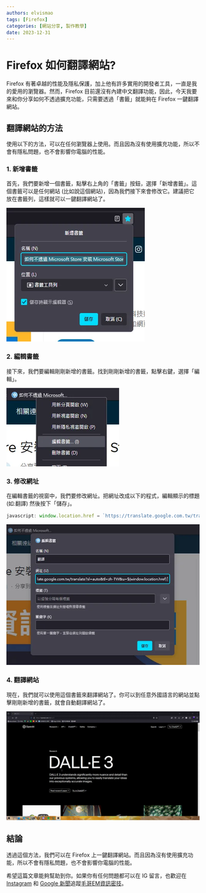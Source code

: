 ```yaml
---
authors: elvismao
tags: [Firefox]
categories: [網站分享, 製作教學]
date: 2023-12-31
---
```


# Firefox 如何翻譯網站?

Firefox 有著卓越的性能及隱私保護，加上他有許多實用的開發者工具，一直是我的愛用的瀏覽器。然而，Firefox 目前還沒有內建中文翻譯功能，因此，今天我要來和你分享如何不透過擴充功能，只需要透過「書籤」就能夠在 Firefox 一鍵翻譯網站。

## 翻譯網站的方法

使用以下的方法，可以在任何瀏覽器上使用。而且因為沒有使用擴充功能，所以不會有隱私問題，也不會影響你電腦的性能。

### 1. 新增書籤

首先，我們要新增一個書籤，點擊右上角的「書籤」按鈕，選擇「新增書籤」。這個書籤可以是任何網站 (比如說這個網站)，因為我們接下來會修改它。建議把它放在書籤列，這樣就可以一鍵翻譯網站了。

![新增書籤::img-medium](create.webp)

### 2. 編輯書籤

接下來，我們要編輯剛剛新增的書籤。找到剛剛新增的書籤，點擊右鍵，選擇「編輯」。

![編輯書籤::img-medium](edit.webp)

### 3. 修改網址

在編輯書籤的視窗中，我們要修改網址。把網址改成以下的程式，編輯顯示的標題 (如:翻譯) 然後按下「儲存」。

```js
javascript: window.location.href = `https://translate.google.com.tw/translate?sl=auto&tl=zh-TW&u=${window.location.href}`;
```

![修改網址::img-medium](title.webp)

### 4. 翻譯網站

現在，我們就可以使用這個書籤來翻譯網站了。你可以到任意外國語言的網站並點擊剛剛新增的書籤，就會自動翻譯網站了。

![成果::img-medium](final.gif)

## 結論

透過這個方法，我們可以在 Firefox 上一鍵翻譯網站。而且因為沒有使用擴充功能，所以不會有隱私問題，也不會影響你電腦的性能。

希望這篇文章能夠幫助到你。如果你有任何問題都可以在 IG 留言，也歡迎在 [Instagram](https://www.instagram.com/emtech.cc) 和 [Google 新聞](https://news.google.com/publications/CAAqBwgKMKXLvgswsubVAw?ceid=TW:zh-Hant&oc=3)追蹤[毛哥EM資訊密技](https://emtech.cc/)。
